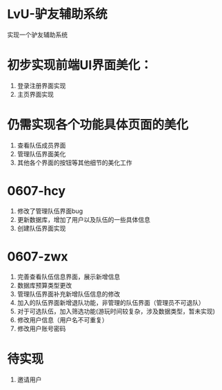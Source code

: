 # LvU-驴友辅助系统
实现一个驴友辅助系统

# 初步实现前端UI界面美化：
1. 登录注册界面实现
2. 主页界面实现

# 仍需实现各个功能具体页面的美化
1. 查看队伍成员界面
2. 管理队伍界面美化
3. 其他各个界面的按钮等其他细节的美化工作

# 0607-hcy
1. 修改了管理队伍界面bug
2. 更新数据库，增加了用户以及队伍的一些具体信息
3. 创建队伍界面实现

# 0607-zwx
1. 完善查看队伍信息界面，展示新增信息
2. 数据库预算类型更改
3. 管理队伍界面补充新增队伍信息的修改
4. 加入的队伍界面新增退队功能，非管理的队伍界面（管理员不可退队）
5. 对于可选队伍，加入筛选功能(游玩时间较复杂，涉及数据类型，暂未实现)
6. 修改用户信息（用户名不可重复）
7. 修改用户账号密码


# 待实现
1. 邀请用户